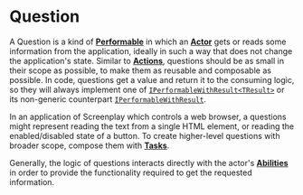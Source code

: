 # Question

A Question is a kind of **[Performable]** in which an **[Actor]** gets or reads some information from the application, ideally in such a way that does not change the application's state.
Similar to **[Actions]**, questions should be as small in their scope as possible, to make them as reusable and composable as possible.
In code, questions get a value and return it to the consuming logic, so they will always implement one of [`IPerformableWithResult<TResult>`] or its non-generic counterpart [`IPerformableWithResult`].

In an application of Screenplay which controls a web browser, a questions might represent reading the text from a single HTML element, or reading the enabled/disabled state of a button.
To create higher-level questions with broader scope, compose them with **[Tasks]**.

Generally, the logic of questions interacts directly with the actor's **[Abilities]** in order to provide the functionality required to get the requested information.

[Performable]: Performable.md
[Actor]: Actor.md
[Actions]: Action.md
[`IPerformableWithResult`]: xref:CSF.Screenplay.IPerformableWithResult
[`IPerformableWithResult<TResult>`]: xref:CSF.Screenplay.IPerformableWithResult`1
[Tasks]: Task.md
[Abilities]: Ability.md

